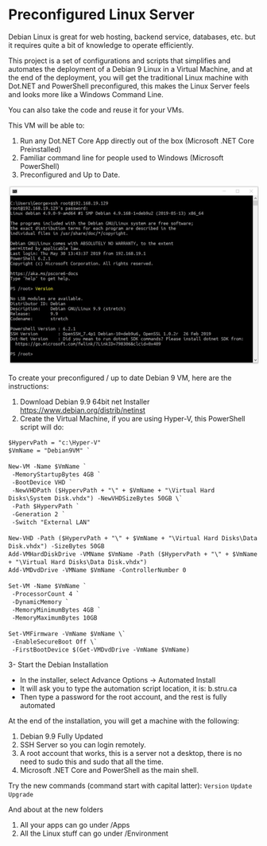 # Preconfigured Linux Server

Debian Linux is great for web hosting, backend service, databases, etc. but it requires quite a bit of knowledge to operate efficiently.

This project is a set of configurations and scripts that simplifies and automates the deployment of a Debian 9 Linux in a Virtual Machine, and at the end of the deployment, you will get the traditional Linux machine with Dot.NET and PowerShell preconfigured, this makes the Linux Server feels and looks more like a Windows Command Line.

You can also take the code and reuse it for your VMs.

This VM will be able to:
1. Run any Dot.NET Core App directly out of the box (Microsoft .NET Core Preinstalled)
2. Familiar command line for people used to Windows (Microsoft PowerShell) 
3. Preconfigured and Up to Date.

![Screenshot](https://github.com/stru-ca/Preconfigured-Linux-Server/raw/master/Images/Screenshot.jpg)

To create your preconfigured / up to date Debian 9 VM, here are the instructions:
1. Download Debian 9.9 64bit net Installer https://www.debian.org/distrib/netinst
2. Create the Virtual Machine, if you are using Hyper-V, this PowerShell script will do:

```
$HypervPath = "c:\Hyper-V"
$VmName = "Debian9VM" `

New-VM -Name $VmName `
 -MemoryStartupBytes 4GB `
 -BootDevice VHD `
 -NewVHDPath ($HypervPath + "\" + $VmName + "\Virtual Hard Disks\System Disk.vhdx") -NewVHDSizeBytes 50GB \`
 -Path $HypervPath `
 -Generation 2 `
 -Switch "External LAN"

New-VHD -Path ($HypervPath + "\" + $VmName + "\Virtual Hard Disks\Data Disk.vhdx") -SizeBytes 50GB
Add-VMHardDiskDrive -VMName $VmName -Path ($HypervPath + "\" + $VmName + "\Virtual Hard Disks\Data Disk.vhdx")
Add-VMDvdDrive -VMName $VmName -ControllerNumber 0

Set-VM -Name $VmName `
 -ProcessorCount 4 `
 -DynamicMemory `
 -MemoryMinimumBytes 4GB `
 -MemoryMaximumBytes 10GB

Set-VMFirmware -VmName $VmName \`
 -EnableSecureBoot Off \`
 -FirstBootDevice $(Get-VMDvdDrive -VmName $VmName)
```


3-	Start the Debian Installation

- In the installer, select Advance Options -> Automated Install
- It will ask you to type the automation script location, it is: b.stru.ca 
- Then type a password for the root account, and the rest is fully automated

At the end of the installation, you will get a machine with the following:
1. Debian 9.9 Fully Updated
2. SSH Server so you can login remotely.
3. A root account that works, this is a server not a desktop, there is no need to sudo this and sudo that all the time.
4. Microsoft .NET Core and PowerShell as the main shell.

Try the new commands (command start with capital latter):
   `Version`
   `Update`
   `Upgrade`

And about at the new folders
1. All your apps can go under /Apps
2. All the Linux stuff can go under /Environment 


